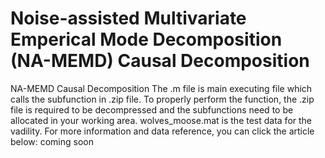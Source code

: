 # Noise-assisted Multivariate Emperical Mode Decomposition (NA-MEMD) Causal Decomposition
NA-MEMD Causal Decomposition 
The .m file is main executing file which calls the subfunction in .zip file.
To properly perform the function, the .zip file is required to be decompressed and the subfunctions need to be allocated in your working area.
wolves_moose.mat is the test data for the vadility.
For more information and data reference, you can click the article below: coming soon
